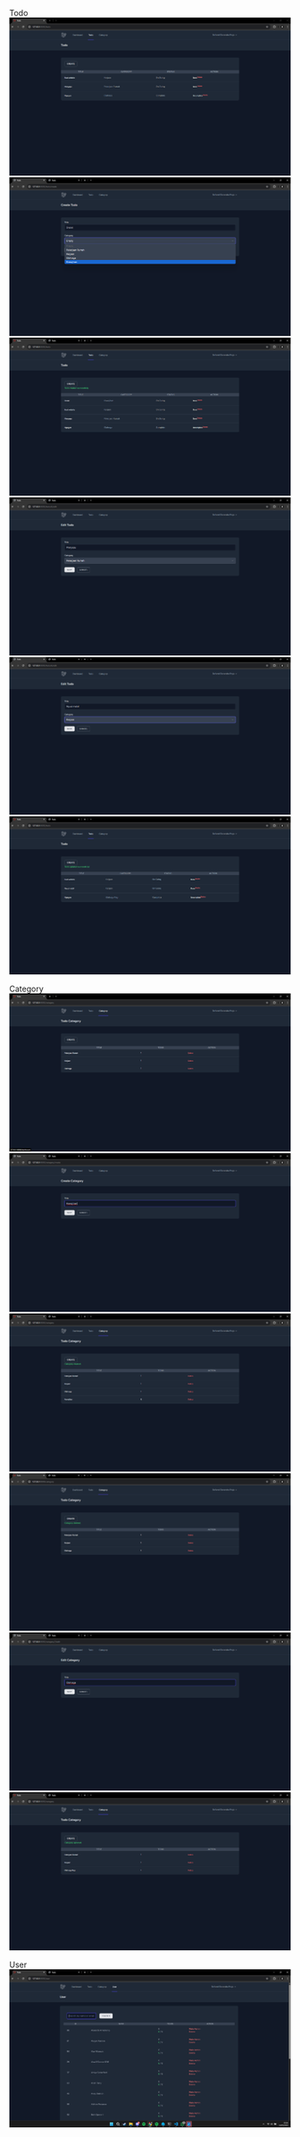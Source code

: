 
Todo
![Halaman Todo](<Screenshot 2025-05-14 212422.png>)
![Create Todo](<Screenshot 2025-05-14 215352.png>)
![Hasil Create Todo](<Screenshot 2025-05-14 215404.png>)
![Edit Todo](<Screenshot 2025-05-14 220025.png>)
![Edit Todo](<Screenshot 2025-05-14 220102.png>)
![Hasil Edit Todo](<Screenshot 2025-05-14 220107.png>)

Category
![Halaman Category](<Screenshot 2025-05-14 212434.png>)
![Create Category](<Screenshot 2025-05-14 215320.png>)
![Hasil Create Category](<Screenshot 2025-05-14 215329.png>)
![Category Delete](<Screenshot 2025-05-14 215424.png>)
![Category Update](<Screenshot 2025-05-14 215436.png>)
![Category Update](<Screenshot 2025-05-14 215458.png>)

User
![User](<Screenshot 2025-05-14 220446.png>)
